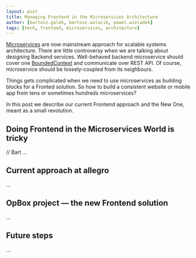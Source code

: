 ```yaml
---
layout: post
title: Managing Frontend in the Microservices Architecture
author: [bartosz.galek, bartosz.walacik, pawel.wieladek]
tags: [tech, frontend, microservices, architecture]
---
```


[Microservices](http://martinfowler.com/articles/microservices.html)
are now mainstream approach for scalable systems architecture.
There are little controversy when we are talking about designing Backend services.
Well-behaved backend microservice should cover one
[BoundedContext](http://martinfowler.com/bliki/BoundedContext.html)
and communicate over REST API.
Of course, microservice should be loosely-coupled from its neighbours.

Things gets complicated when we need to
use microservices as building blocks for a Fronted solution.
So how to build a consistent website or mobile app
from tens or sometimes hundreds microservices?

In this post we describe our current Frontend approach
and the New One, meant as a small revolution.

## Doing Frontend in the Microservices World is tricky
// Bart
...

## Current approach at allegro
...

## OpBox project &mdash; the new Frontend solution
...

## Future steps
...

